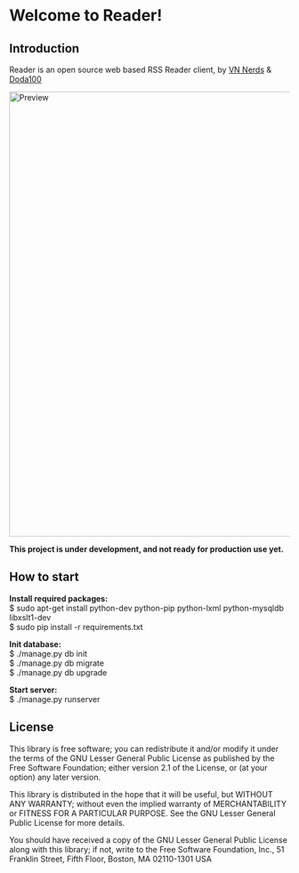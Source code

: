 Welcome to Reader!
======================

Introduction
------------
Reader is an open source web based RSS Reader client, by [VN Nerds](https://github.com/vnnerds) &amp; [Doda100](http://doda100.com)

<a href="http://dl.dropbox.com/u/1097522/Selection_003.png" target="_blank"><img src="http://dl.dropbox.com/u/1097522/Selection_003.png" alt="Preview" style="width: 800px;"/></a>

**This project is under development, and not ready for production use yet.**


How to start
------------

**Install required packages:**<br>
$ sudo apt-get install python-dev python-pip python-lxml python-mysqldb libxslt1-dev<br>
$ sudo pip install -r requirements.txt<br>


**Init database:**<br>
$ ./manage.py db init<br>
$ ./manage.py db migrate<br>
$ ./manage.py db upgrade<br>


**Start server:**<br>
$ ./manage.py runserver<br>


License
-------
This library is free software; you can redistribute it and/or modify it under
the terms of the GNU Lesser General Public License as published by the Free
Software Foundation; either version 2.1 of the License, or (at your option)
any later version.

This library is distributed in the hope that it will be useful, but WITHOUT
ANY WARRANTY; without even the implied warranty of MERCHANTABILITY or FITNESS
FOR A PARTICULAR PURPOSE. See the GNU Lesser General Public License for more
details.

You should have received a copy of the GNU Lesser General Public License along
with this library; if not, write to the Free Software Foundation, Inc., 51
Franklin Street, Fifth Floor, Boston, MA 02110-1301 USA

